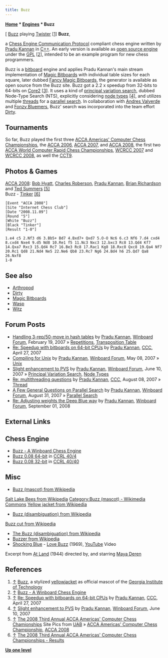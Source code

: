 ```yaml
---
title: Buzz
---
```

**[Home](Home "Home") * [Engines](Engines "Engines") * Buzz**

\[ [Buzz](https://en.wikipedia.org/wiki/Buzz_%28mascot%29) playing [Twister](https://en.wikipedia.org/wiki/Twister_%28game%29) <a id="cite-note-1" href="#cite-ref-1">[1]</a>
**Buzz**,

a [Chess Engine Communication Protocol](Chess_Engine_Communication_Protocol "Chess Engine Communication Protocol") compliant chess engine written by [Pradu Kannan](Pradu_Kannan "Pradu Kannan") in [C++](Cpp "Cpp"). An early version is available as [open source engine](Category:Open_Source "Category:Open Source") under the [GPL](Free_Software_Foundation#GPL "Free Software Foundation") <a id="cite-note-2" href="#cite-ref-2">[2]</a>, intended to be an example program for new chess programmers.

Buzz is a [bitboard](Bitboards "Bitboards") engine and applies Pradu Kannan's main stream implementation of [Magic Bitboards](Magic_Bitboards "Magic Bitboards") with individual table sizes for each square, later dubbed [Fancy Magic Bitboards](Magic_Bitboards#Fancy "Magic Bitboards"), the generator is available as open source from the Buzz site. Buzz got a 2.2 x speedup from 32-bits to 64-bits on [Core2](X86 "X86") <a id="cite-note-3" href="#cite-ref-3">[3]</a>. It uses a kind of [principal variation search](Principal_Variation_Search "Principal Variation Search"), dubbed Node-Type Search (NTS), explicitly considering [node types](Node_Types "Node Types") <a id="cite-note-4" href="#cite-ref-4">[4]</a>, and utilizes multiple [threads](Thread "Thread") for a [parallel search](Parallel_Search "Parallel Search"). In collaboration with [Andres Valverde](Andres_Valverde "Andres Valverde") and [Fonzy Bluemers](Fonzy_Bluemers "Fonzy Bluemers"), Buzz' search was incorporated into the team effort [Dirty](Dirty "Dirty").

## Tournaments

So far, Buzz played the first three [ACCA Americas' Computer Chess Championships](ACCA_Americas%27_Computer_Chess_Championship "ACCA Americas' Computer Chess Championship"), the [ACCA 2006](ACCA_2006 "ACCA 2006"), [ACCA 2007](ACCA_2007 "ACCA 2007"), and [ACCA 2008](ACCA_2008 "ACCA 2008"), the first two [ACCA World Computer Rapid Chess Championships](ACCA_World_Computer_Rapid_Chess_Championship "ACCA World Computer Rapid Chess Championship"), [WCRCC 2007](WCRCC_2007 "WCRCC 2007") and [WCRCC 2008](WCRCC_2008 "WCRCC 2008"), as well the [CCT9](CCT9 "CCT9").

## Photos & Games

[](http://aigames.net/ACCA/ACCAChampionships/ACCA2008Championships/SitePics.html)
[ACCA 2008](ACCA_2008 "ACCA 2008"): [Bob Hyatt](Robert_Hyatt "Robert Hyatt"), [Charles Roberson](Charles_Roberson "Charles Roberson"), [Pradu Kannan](Pradu_Kannan "Pradu Kannan"), [Brian Richardson](Brian_Richardson "Brian Richardson") and [Ted Summers](Ted_Summers "Ted Summers") <a id="cite-note-5" href="#cite-ref-5">[5]</a>\
Buzz - [Tinker](Tinker "Tinker") <a id="cite-note-6" href="#cite-ref-6">[6]</a>

```
[Event "ACCA 2008"]
[Site "Internet Chess Club"]
[Date "2008.11.09"]
[Round "5"]
[White "Buzz"]
[Black "Tinker"]
[Result "1-0"]

1.e4 c5 2.Nf3 d6 3.Bb5+ Bd7 4.Bxd7+ Qxd7 5.O-O Nc6 6.c3 Nf6 7.d4 cxd4 
8.cxd4 Nxe4 9.d5 Nd8 10.Re1 f5 11.Nc3 Nxc3 12.bxc3 Rc8 13.Qd4 Kf7 
14.Qxa7 Rxc3 15.Qd4 Rc7 16.Be3 Rc8 17.Rac1 Kg8 18.Rxc8 Qxc8 19.Qa4 Nf7 
20.Rc1 Qd8 21.Nd4 Ne5 22.Ne6 Qb8 23.Rc7 Ng6 24.Bd4 h6 25.Qd7 Qa8 26.Nxf8
1-0

```

## See also

- [Arthropod](Category:Arthropod "Category:Arthropod")
- [Dirty](Dirty "Dirty")
- [Magic Bitboards](Magic_Bitboards "Magic Bitboards")
- [Wasp](Wasp "Wasp")
- [Witz](Witz "Witz")

## Forum Posts

- [Handling 3-rep/50-move in hash tables](http://www.open-aurec.com/wbforum/viewtopic.php?f=4&t=6238) by [Pradu Kannan](Pradu_Kannan "Pradu Kannan"), [Winboard Forum](Computer_Chess_Forums "Computer Chess Forums"), February 19, 2007 » [Repetitions](Repetitions "Repetitions"), [Transposition Table](Transposition_Table "Transposition Table")
- [Re: Speedup with bitboards on 64-bit CPUs](http://www.talkchess.com/forum/viewtopic.php?t=13426&start=5) by [Pradu Kannan](Pradu_Kannan "Pradu Kannan"), [CCC](CCC "CCC"), April 27, 2007
- [Compiling for Unix](http://www.open-aurec.com/wbforum/viewtopic.php?f=4&t=6461) by [Pradu Kannan](Pradu_Kannan "Pradu Kannan"), [Winboard Forum](Computer_Chess_Forums "Computer Chess Forums"), May 08, 2007 » [Unix](Unix "Unix")
- [Slight enhancement to PVS](http://www.open-aurec.com/wbforum/viewtopic.php?f=4&t=6558) by [Pradu Kannan](Pradu_Kannan "Pradu Kannan"), [Winboard Forum](Computer_Chess_Forums "Computer Chess Forums"), June 10, 2007 » [Principal Variation Search](Principal_Variation_Search "Principal Variation Search"), [Node Types](Node_Types "Node Types")
- [Re: multithreading questions](http://www.talkchess.com/forum/viewtopic.php?t=15662&start=5) by [Pradu Kannan](Pradu_Kannan "Pradu Kannan"), [CCC](CCC "CCC"), August 08, 2007 » [Thread](Thread "Thread")
- [A Few General Questions on Parallel Search](http://www.open-aurec.com/wbforum/viewtopic.php?f=4&t=6767) by [Pradu Kannan](Pradu_Kannan "Pradu Kannan"), [Winboard Forum](Computer_Chess_Forums "Computer Chess Forums"), August 31, 2007 » [Parallel Search](Parallel_Search "Parallel Search")
- [Re: Adjusting weights the Deep Blue way](http://www.open-aurec.com/wbforum/viewtopic.php?f=4&t=49450&p=186747#p186747) by [Pradu Kannan](Pradu_Kannan "Pradu Kannan"), [Winboard Forum](Computer_Chess_Forums "Computer Chess Forums"), September 01, 2008

## External Links

## Chess Engine

- [Buzz - A Winboard Chess Engine](http://www.pradu.us/old/Nov27_2008/Buzz/)
- [Buzz 0.08 64-bit](http://www.computerchess.org.uk/ccrl/404/cgi/engine_details.cgi?match_length=30&print=Details+%28text%29&eng=Buzz%200.08%2064-bit) in [CCRL 40/4](CCRL "CCRL")
- [Buzz 0.08 32-bit](http://www.computerchess.org.uk/ccrl/4040/cgi/engine_details.cgi?print=Details&each_game=1&eng=Buzz%200.08%2032-bit#Buzz_0_08_32-bit) in [CCRL 40/40](CCRL "CCRL")

## Misc

- [Buzz (mascot) from Wikipedia](https://en.wikipedia.org/wiki/Buzz_%28mascot%29)

[Salt Lake Bees from Wikipedia](https://en.wikipedia.org/wiki/Salt_Lake_Bees)
[Category:Buzz (mascot) - Wikimedia Commons](http://commons.wikimedia.org/wiki/Category:Buzz_%28mascot%29)
[Yellow jacket from Wikipedia](https://en.wikipedia.org/wiki/Yellow_jacket)

- [Buzz (disambiguation) from Wikipedia](https://en.wikipedia.org/wiki/Buzz)

[Buzz cut from Wikipedia](https://en.wikipedia.org/wiki/Buzz_cut)

- [The Buzz (disambiguation) from Wikipedia](https://en.wikipedia.org/wiki/The_Buzz)
- [Buzzer from Wikipedia](https://en.wikipedia.org/wiki/Buzzer)
- [Shocking Blue](Category:Shocking_Blue "Category:Shocking Blue") - [Love Buzz](https://en.wikipedia.org/wiki/Love_Buzz) (1969), [YouTube](https://en.wikipedia.org/wiki/YouTube) Video

Excerpt from [At Land](https://en.wikipedia.org/wiki/At_Land) (1944) directed by, and starring [Maya Deren](https://en.wikipedia.org/wiki/Maya_Deren)

## References

1. <a id="cite-ref-1" href="#cite-note-1">↑</a> [Buzz](https://en.wikipedia.org/wiki/Buzz_%28mascot%29), a stylized [yellowjacket](https://en.wikipedia.org/wiki/Yellow_jacket) as official mascot of the [Georgia Institute of Technology](Georgia_Institute_of_Technology "Georgia Institute of Technology")
1. <a id="cite-ref-2" href="#cite-note-2">↑</a> [Buzz - A Winboard Chess Engine](http://www.pradu.us/old/Nov27_2008/Buzz/)
1. <a id="cite-ref-3" href="#cite-note-3">↑</a> [Re: Speedup with bitboards on 64-bit CPUs](http://www.talkchess.com/forum/viewtopic.php?t=13426&start=5) by [Pradu Kannan](Pradu_Kannan "Pradu Kannan"), [CCC](CCC "CCC"), April 27, 2007
1. <a id="cite-ref-4" href="#cite-note-4">↑</a> [Slight enhancement to PVS](http://www.open-aurec.com/wbforum/viewtopic.php?f=4&t=6558) by [Pradu Kannan](Pradu_Kannan "Pradu Kannan"), [Winboard Forum](Computer_Chess_Forums "Computer Chess Forums"), June 10, 2007
1. <a id="cite-ref-5" href="#cite-note-5">↑</a> [The 2008 Third Annual ACCA Americas' Computer Chess Chamionships](http://aigames.net/ACCA/ACCAChampionships/ACCA2008Championships/SitePics.html) Site Pics from [UAB](University_of_Alabama_at_Birmingham "University of Alabama at Birmingham") » [ACCA Americas' Computer Chess Championship](ACCA_Americas%27_Computer_Chess_Championship "ACCA Americas' Computer Chess Championship"), [ACCA 2008](ACCA_2008 "ACCA 2008")
1. <a id="cite-ref-6" href="#cite-note-6">↑</a> [The 2008 Third Annual ACCA Americas' Computer Chess Championships - Results](http://aigames.net/ACCA/ACCAChampionships/ACCA2008Championships/2008ACCCResults.html)

**[Up one level](Engines "Engines")**

